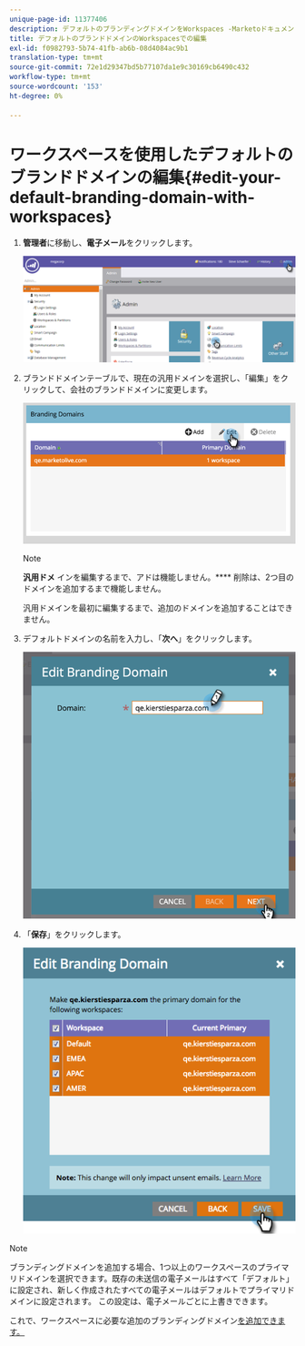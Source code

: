 ```yaml
---
unique-page-id: 11377406
description: デフォルトのブランディングドメインをWorkspaces -Marketoドキュメント — 製品ドキュメントで編集
title: デフォルトのブランドドメインのWorkspacesでの編集
exl-id: f0982793-5b74-41fb-ab6b-08d4084ac9b1
translation-type: tm+mt
source-git-commit: 72e1d29347bd5b77107da1e9c30169cb6490c432
workflow-type: tm+mt
source-wordcount: '153'
ht-degree: 0%

---
```


# ワークスペースを使用したデフォルトのブランドドメインの編集{#edit-your-default-branding-domain-with-workspaces}

1. **管理者**&#x200B;に移動し、**電子メール**&#x200B;をクリックします。

   ![](assets/image2016-6-29-16-3a42-3a20.png)

1. ブランドドメインテーブルで、現在の汎用ドメインを選択し、「編集」をクリックして、会社のブランドドメインに変更します。

   ![](assets/image2016-8-12-10-3a30-3a34.png)

   >[!NOTE]
   >
   >**汎用ドメ** インを編集するまで、アドは機能しません。**** 削除は、2つ目のドメインを追加するまで機能しません。
   >
   >汎用ドメインを最初に編集するまで、追加のドメインを追加することはできません。

1. デフォルトドメインの名前を入力し、「**次へ**」をクリックします。

   ![](assets/image2016-8-12-10-3a32-3a31.png)

1. 「**保存**」をクリックします。

   ![](assets/edit-branding-domain-9-12-16-hand.png)

>[!NOTE]
>
>ブランディングドメインを追加する場合、1つ以上のワークスペースのプライマリドメインを選択できます。既存の未送信の電子メールはすべて「デフォルト」に設定され、新しく作成されたすべての電子メールはデフォルトでプライマリドメインに設定されます。 この設定は、電子メールごとに上書きできます。

これで、ワークスペースに必要な追加のブランディングドメイン[を追加できます。](/help/marketo/product-docs/administration/email-setup/add-multiple-branding-domains/add-an-additional-branding-domain-with-workspaces.md)
